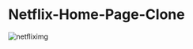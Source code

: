 # Netflix-Home-Page-Clone

![netfliximg](https://github.com/PoojaTamor/Netflix-Home-Page-Clone/assets/154492630/c67d29e0-d416-444c-8614-764d24fc1327)
